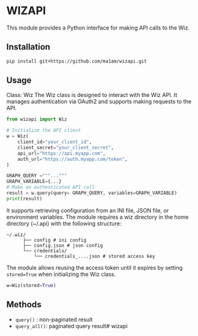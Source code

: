 # WIZAPI
This module provides a Python interface for making API calls to the Wiz.

## Installation

```bash
pip install git+https://github.com/ma1am/wizapi.git
```

## Usage
Class: Wiz
The Wiz class is designed to interact with the Wiz API. It manages authentication via OAuth2 and supports making requests to the API.

```python
from wizapi import Wiz

# Initialize the API client
w = Wiz(
    client_id="your_client_id",
    client_secret="your_client_secret",
    api_url="https://api.myapp.com",
    auth_url="https://auth.myapp.com/token",
)

GRAPH_QUERY ="""..."""
GRAPH_VARIABLE={...}
# Make an authenticated API call
result = w.query(query= GRAPH_QUERY, variables=GRAPH_VARIABLE)
print(result)
```

It supports retrieving configuration from an INI file, JSON file, or environment variables. The module requires a wiz directory in the home directory (~/.api) with the following structure:

```
~/.wiz/
      ├── config # ini config
      ├── config.json # json config
      └── credentials/
          └── credentials_....json # stored access key

```

The module allows reusing the access token until it expires by setting `stored=True` when initializing the Wiz class.

```python
w=Wiz(stored=True)
```


## Methods
- `query()` : non-paginated result
- `query_all()`: paginated query result# wizapi
